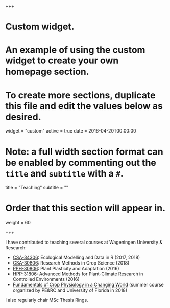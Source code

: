 +++
# Custom widget.
# An example of using the custom widget to create your own homepage section.
# To create more sections, duplicate this file and edit the values below as desired.
widget = "custom"
active = true
date = 2016-04-20T00:00:00

# Note: a full width section format can be enabled by commenting out the `title` and `subtitle` with a `#`.
title = "Teaching"
subtitle = ""

# Order that this section will appear in.
weight = 60

+++

I have contributed to teaching several courses at Wageningen University & Research:

- [CSA-34306](https://ssc.wur.nl/Handbook/Course/CSA-34306): Ecological Modelling and Data in R (2017, 2018)
- [CSA-30806](https://ssc.wur.nl/Handbook/Course/CSA-30806): Research Methods in Crop Science (2018)
- [PPH-30806](https://ssc.wur.nl/Handbook/Course/PPH-30806): Plant Plasticity and Adaptation (2016)
- [HPP-31806](https://ssc.wur.nl/Handbook/Course/HPP-31806): Advanced Methods for Plant-Climate Research in Controlled Environments (2016)
- [Fundamentals of Crop Physiology in a Changing World](https://www.pe-rc.nl/crop-physiology) (summer course organized by PE&RC and University of Florida in 2018)

I also regularly chair MSc Thesis Rings.
